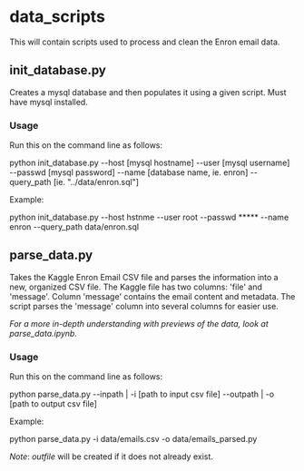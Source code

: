 # data_scripts

This will contain scripts used to process and clean the Enron email data.

## init_database.py

Creates a mysql database and then populates it using a given script. Must have mysql installed.

### Usage

Run this on the command line as follows:

python init_database.py --host [mysql hostname] --user [mysql username] --passwd [mysql password] --name [database name, ie. enron] --query_path [ie. "../data/enron.sql"]

Example:

python init_database.py --host hstnme --user root --passwd ***** --name enron --query_path data/enron.sql

## parse_data.py

Takes the Kaggle Enron Email CSV file and parses the information into a new, organized CSV file. The Kaggle file has two columns: 'file' and 'message'. Column 'message' contains the email content and metadata. The script parses the 'message' column into several columns for easier use. 

*For a more in-depth understanding with previews of the data, look at parse_data.ipynb.*

### Usage

Run this on the command line as follows:

python parse_data.py --inpath | -i [path to input csv file] --outpath | -o [path to output csv file]

Example:

python parse_data.py -i data/emails.csv -o data/emails_parsed.py

*Note*: *outfile* will be created if it does not already exist.

